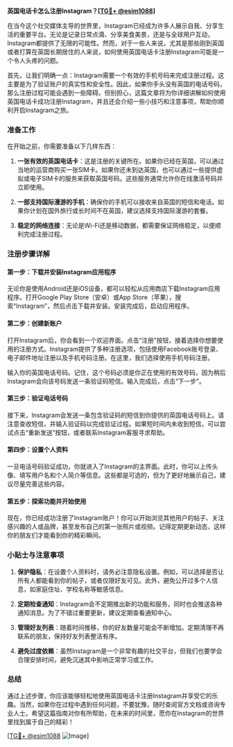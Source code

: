 **英国电话卡怎么注册Instagram？[[TG💪+ @esim1088](https://t.me/s/esim1088)]**

在当今这个社交媒体主导的世界里，Instagram已经成为许多人展示自我、分享生活的重要平台。无论是记录日常点滴、分享美食美景，还是与全球用户互动，Instagram都提供了无限的可能性。然而，对于一些人来说，尤其是那些刚到英国或者打算在英国长期居住的人来说，如何使用英国电话卡注册Instagram可能是一个令人头疼的问题。

首先，让我们明确一点：Instagram需要一个有效的手机号码来完成注册过程。这主要是为了验证账户的真实性和安全性。因此，如果你手头没有英国的电话号码，那么注册过程可能会遇到一些障碍。但别担心，这篇文章将为你详细讲解如何使用英国电话卡成功注册Instagram，并且还会介绍一些小技巧和注意事项，帮助你顺利开启Instagram之旅。

### 准备工作

在开始之前，你需要准备以下几样东西：

1. **一张有效的英国电话卡**：这是注册的关键所在。如果你已经在英国，可以通过当地的运营商购买一张SIM卡。如果你还未到达英国，也可以通过一些提供虚拟或电子SIM卡的服务来获取英国号码。这些服务通常允许你在线激活号码并立即使用。
   
2. **一部支持国际漫游的手机**：确保你的手机可以接收来自英国的短信和电话。如果你计划在国外旅行或长时间不在英国，建议选择支持国际漫游的套餐。

3. **稳定的网络连接**：无论是Wi-Fi还是移动数据，都需要保证网络稳定，以便顺利完成注册过程。

### 注册步骤详解

#### 第一步：下载并安装Instagram应用程序

无论你是使用Android还是iOS设备，都可以轻松从应用商店下载Instagram应用程序。打开Google Play Store（安卓）或App Store（苹果），搜索“Instagram”，然后点击下载并安装。安装完成后，启动应用程序。

#### 第二步：创建新账户

打开Instagram后，你会看到一个欢迎界面。点击“注册”按钮，接着选择你想要使用的注册方式。Instagram提供了多种注册选项，包括使用Facebook账号登录、电子邮件地址注册以及手机号码注册。在这里，我们选择使用手机号码注册。

输入你的英国电话号码。记住，这个号码必须是你正在使用的有效号码，因为稍后Instagram会向该号码发送一条验证码短信。输入完成后，点击“下一步”。

#### 第三步：验证电话号码

接下来，Instagram会发送一条包含验证码的短信到你提供的英国电话号码上。请注意查收短信，并输入验证码以完成验证过程。如果短时间内未收到短信，可以尝试点击“重新发送”按钮，或者联系Instagram客服寻求帮助。

#### 第四步：设置个人资料

一旦电话号码验证成功，你就进入了Instagram的主界面。此时，你可以上传头像、填写用户名和个人简介等信息。这些都是可选的，但为了更好地展示自己，建议尽量完善这些内容。

#### 第五步：探索功能并开始使用

现在，你已经成功注册了Instagram账户！你可以开始浏览其他用户的帖子、关注感兴趣的人或品牌，甚至发布自己的第一张照片或视频。记得定期更新动态，这样你的朋友们才能看到你的精彩瞬间。

### 小贴士与注意事项

1. **保护隐私**：在设置个人资料时，请务必注意隐私设置。例如，可以选择是否让所有人都能看到你的帖子，或者仅限好友可见。此外，避免公开过多个人信息，如家庭住址、学校名称等敏感信息。

2. **定期检查通知**：Instagram会不定期推出新的功能和服务，同时也会推送各种通知消息。为了不错过重要更新，建议定期查看通知中心。

3. **管理好友列表**：随着时间推移，你的好友数量可能会不断增加。定期清理不再联系的朋友，保持好友列表整洁有序。

4. **避免过度依赖**：虽然Instagram是一个非常有趣的社交平台，但我们也要学会合理安排时间，避免沉迷其中影响正常学习或工作。

### 总结

通过上述步骤，你应该能够轻松地使用英国电话卡注册Instagram并享受它的乐趣。当然，如果你在过程中遇到任何问题，不要犹豫，随时查阅官方文档或咨询专业人士。希望这篇指南对你有所帮助，在未来的时间里，愿你在Instagram的世界里找到属于自己的精彩！

[[TG💪+ @esim1088](https://t.me/s/esim1088) ![Image](https://i.postimg.cc/4NQfJmqS/Snipaste-2025-05-13-00-14-12.png)]